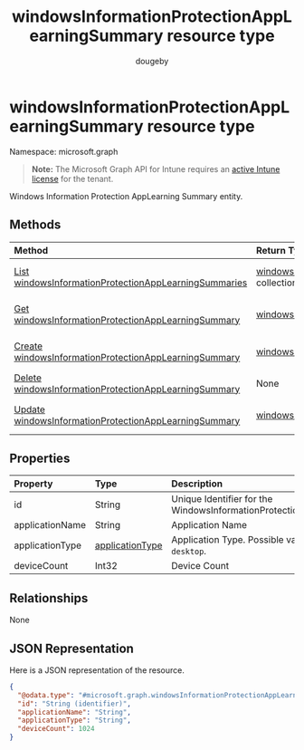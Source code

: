 ﻿---
title: "windowsInformationProtectionAppLearningSummary resource type"
description: "Windows Information Protection AppLearning Summary entity."
author: "dougeby"
localization_priority: Normal
ms.prod: "intune"
doc_type: resourcePageType
---

# windowsInformationProtectionAppLearningSummary resource type

Namespace: microsoft.graph

> **Note:** The Microsoft Graph API for Intune requires an [active Intune license](https://go.microsoft.com/fwlink/?linkid=839381) for the tenant.

Windows Information Protection AppLearning Summary entity.

## Methods

| Method                                                                                                                              | Return Type                                                                                                                            | Description                                                                                                                                                                   |
| :---------------------------------------------------------------------------------------------------------------------------------- | :------------------------------------------------------------------------------------------------------------------------------------- | :---------------------------------------------------------------------------------------------------------------------------------------------------------------------------- |
| [List windowsInformationProtectionAppLearningSummaries](../api/intune-wip-windowsinformationprotectionapplearningsummary-list.md)   | [windowsInformationProtectionAppLearningSummary](../resources/intune-wip-windowsinformationprotectionapplearningsummary.md) collection | List properties and relationships of the [windowsInformationProtectionAppLearningSummary](../resources/intune-wip-windowsinformationprotectionapplearningsummary.md) objects. |
| [Get windowsInformationProtectionAppLearningSummary](../api/intune-wip-windowsinformationprotectionapplearningsummary-get.md)       | [windowsInformationProtectionAppLearningSummary](../resources/intune-wip-windowsinformationprotectionapplearningsummary.md)            | Read properties and relationships of the [windowsInformationProtectionAppLearningSummary](../resources/intune-wip-windowsinformationprotectionapplearningsummary.md) object.  |
| [Create windowsInformationProtectionAppLearningSummary](../api/intune-wip-windowsinformationprotectionapplearningsummary-create.md) | [windowsInformationProtectionAppLearningSummary](../resources/intune-wip-windowsinformationprotectionapplearningsummary.md)            | Create a new [windowsInformationProtectionAppLearningSummary](../resources/intune-wip-windowsinformationprotectionapplearningsummary.md) object.                              |
| [Delete windowsInformationProtectionAppLearningSummary](../api/intune-wip-windowsinformationprotectionapplearningsummary-delete.md) | None                                                                                                                                   | Deletes a [windowsInformationProtectionAppLearningSummary](../resources/intune-wip-windowsinformationprotectionapplearningsummary.md).                                        |
| [Update windowsInformationProtectionAppLearningSummary](../api/intune-wip-windowsinformationprotectionapplearningsummary-update.md) | [windowsInformationProtectionAppLearningSummary](../resources/intune-wip-windowsinformationprotectionapplearningsummary.md)            | Update the properties of a [windowsInformationProtectionAppLearningSummary](../resources/intune-wip-windowsinformationprotectionapplearningsummary.md) object.                |

## Properties

| Property        | Type                                                          | Description                                                               |
| :-------------- | :------------------------------------------------------------ | :------------------------------------------------------------------------ |
| id              | String                                                        | Unique Identifier for the WindowsInformationProtectionAppLearningSummary. |
| applicationName | String                                                        | Application Name                                                          |
| applicationType | [applicationType](../resources/intune-wip-applicationtype.md) | Application Type. Possible values are: `universal`, `desktop`.            |
| deviceCount     | Int32                                                         | Device Count                                                              |

## Relationships

None

## JSON Representation

Here is a JSON representation of the resource.

<!-- {
  "blockType": "resource",
  "keyProperty": "id",
  "@odata.type": "microsoft.graph.windowsInformationProtectionAppLearningSummary"
}
-->

```json
{
  "@odata.type": "#microsoft.graph.windowsInformationProtectionAppLearningSummary",
  "id": "String (identifier)",
  "applicationName": "String",
  "applicationType": "String",
  "deviceCount": 1024
}
```
